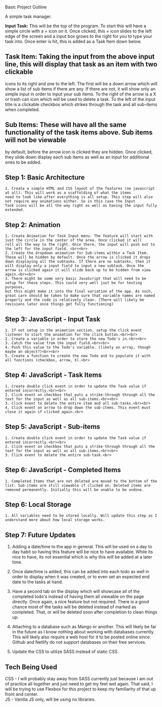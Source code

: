 Basic Project Outline

A simple task manager.

<strong>Input Task:</strong> This will be the top of the program. To start this will have a simple circle with a + icon on it. 
Once clicked, this + icon slides to the left edge of the screen and a input box grows to the right for you to 
type your task into. Once enter is hit, this is added as a Task Item down below.

## <strong>Task Item:</strong> Taking the input from the above input line, this will display that task as an item with two clickable
icons to its right and one to the left. The first will be a down arrow which will show a list of sub items if there are any. If 
there are not, it will show only an simple input in order to input your sub items. To the right of the arrow is a X or trash can 
icon which will be used to delete a task. To the left of the input title is a clickable checkbox which strikes through the task
and all sub-items when completed.

## <strong>Sub Items:</strong> These will have all the same functionality of the task items above. Sub items will not be viewable 
by default, before the arrow icon is clicked they are hidden. Once clicked, they slide down display each sub items as well as an
input for additional ones to be added.


## <strong>Step 1: Basic Architecture</strong><br>
    1. Create a simple HTML and CSS layout of the features (no javascript at all). This will work as a scaffolding of what the items
    need to look like after everything is all setup. This step will also not require any animations either. So in this case the Input
    Task icons will be all the way right as well as having the input fully extended.

## <strong>Step 2: Animation</strong><br>
    1. Create Animation for Task Input menu. The feature will start with just the circle in the center of the area. Once clicked it will
    roll all the way to the right. Once there, the input will push out to the left for the input field. <br><br>
    2. Create the dropdown animation for Sub-items within a Task Item. These will be hidden by default. Once the arrow is clicked it drops
    down displaying all the subtasks. If there are no subtasks, then it will display only a input field to input a new subtask. Once the
    arrow is clicked again it will slide back up to be hidden from view again.<br><br>
    3. There might be some very basic JavaScript that will need to be setup for these steps. This could very well just be for testing purposes,
    but this might make it into the final variation of the app. As such, great care should be taken to make sure that variable names are named 
    properly and the code is relatively clean. (There will likely be revisions later once things get fully functioning)

## <strong>Step 3: JavaScript - Input Task</strong><br>
    1. If not setup in the animation section, setup the click event listener to start the animation for the click button.<br><br>
    2. Create a variable in order to store the new Todo's in.<br><br>
    3. Catch the value from the input field.<br><br>
    4. Push this value to the Todo's variable. (likely an array, though maybe an object?)<br><br>
    5. Create a function to create the new Todo and to populate it with all functions (checkbox, arrow, X).<br>

## <strong>Step 4: JavaScript - Task Items</strong><br>
    1. Create double click event in order to update the Task value if entered incorrectly.<br><br>
    2. Click event on checkbox that puts a strike-through through all the text for the input as well as all sub-items.<br><br>
    3. Click event to delete the entire item and all sub-tasks.<br><br>
    4. Click event on arrow to drop down the sub-items. This event must close it again if clicked again.<br>

## <strong>Step 5: JavaScript - Sub-items</strong><br>
    1. Create double click event in order to update the Task value if entered incorrectly.<br><br>
    2. Click event on checkbox that puts a strike-through through all the text for the input as well as all sub-items.<br><br>
    3. Click event to delete the entire sub-task.<br>

## <strong>Step 6: JavaScript - Completed Items</strong><br>
    1. Completed Items that are not deleted are moved to the bottom of the list. Sub-items are still viewable if clicked on. Deleted items are
    removed permanently. Initially this will be unable to be undone.

## <strong>Step 6: Local Storage</strong><br>
    1. All variables need to be stored locally. Will update this step as I understand more about how local storage works.

## <strong>Step 7: Future Updates</strong><br>
1. Adding a date/time to the app in general. This will be used on a day to day habit so having this feature will be nice to have available.
While its nice to have, its not essential which is why this will be added at a later time.


2. Once date/time is added, this can be added into each todo as well in order to display when it was created, or to even set an expected
end date to the tasks at hand. 


3. Have a second tab on the display which will showcase all of the completed todo's instead of having them all viewable on the page directly.
Once again, a nice feature but not required. There is a good chance most of the tasks will be deleted instead of marked as completed.
That, or will be deleted soon after completion to clean things up.


4. Attaching to a database such as Mango or another. This will likely be far in the future as I know nothing about working with
databases currently. This will likely also require a web host for it to be posted online since Github and Netlify do not support
databases on their free services.


5. Update the CSS to utilize SASS instead of static CSS. 


## Tech Being Used
CSS - I will probably stay away from SASS currently just because I am out of practice all together and just need to get my feet wet again.
That said, I will be trying to use Flexbox for this project to keep my familiarity of that up front and center.<br>
JS - Vanilla JS only, will be using no libraries.